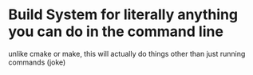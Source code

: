 # Build System for literally anything you can do in the command line

unlike cmake or make, this will actually do things other than just running commands 
(joke)